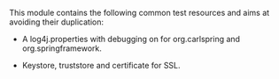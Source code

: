 
This module contains the following common test resources and aims at avoiding their duplication:

- A log4j.properties with debugging on for org.carlspring and org.springframework.

- Keystore, truststore and certificate for SSL.
